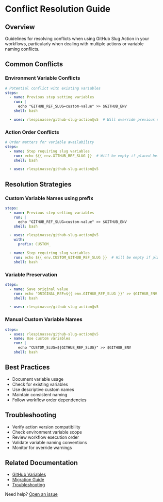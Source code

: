 # Conflict Resolution Guide

## Overview

Guidelines for resolving conflicts when using GitHub Slug Action in your workflows, particularly when dealing with multiple actions or variable naming conflicts.

## Common Conflicts

### Environment Variable Conflicts

```yaml
# Potential conflict with existing variables
steps:
  - name: Previous step setting variables
    run: |
      echo "GITHUB_REF_SLUG=custom-value" >> $GITHUB_ENV
    shell: bash

  - uses: rlespinasse/github-slug-action@v5  # Will override previous values
```

### Action Order Conflicts

```yaml
# Order matters for variable availability
steps:
  - name: Step requiring slug variables
    run: echo ${{ env.GITHUB_REF_SLUG }}  # Will be empty if placed before the action
    shell: bash

  - uses: rlespinasse/github-slug-action@v5
```

## Resolution Strategies

### Custom Variable Names using prefix

```yaml
steps:
  - name: Previous step setting variables
    run: |
      echo "GITHUB_REF_SLUG=custom-value" >> $GITHUB_ENV
    shell: bash

  - uses: rlespinasse/github-slug-action@v5
    with:
      prefix: CUSTOM_

  - name: Step requiring slug variables
    run: echo ${{ env.CUSTOM_GITHUB_REF_SLUG }}  # Will be empty if placed before the action
    shell: bash
```

### Variable Preservation

```yaml
steps:
  - name: Save original value
    run: echo "ORIGINAL_REF=${{ env.GITHUB_REF_SLUG }}" >> $GITHUB_ENV
    shell: bash

  - uses: rlespinasse/github-slug-action@v5
```

### Manual Custom Variable Names

```yaml
steps:
  - uses: rlespinasse/github-slug-action@v5
  - name: Use custom variables
    run: |
      echo "CUSTOM_SLUG=${GITHUB_REF_SLUG}" >> $GITHUB_ENV
    shell: bash
```

## Best Practices

- Document variable usage
- Check for existing variables
- Use descriptive custom names
- Maintain consistent naming
- Follow workflow order dependencies

## Troubleshooting

- Verify action version compatibility
- Check environment variable scope
- Review workflow execution order
- Validate variable naming conventions
- Monitor for override warnings

## Related Documentation

- [GitHub Variables](reference/github-variables.md)
- [Migration Guide](reference/migration-guide.md)
- [Troubleshooting](reference/troubleshooting.md)

Need help? [Open an issue](https://github.com/rlespinasse/github-slug-action/issues/new)
